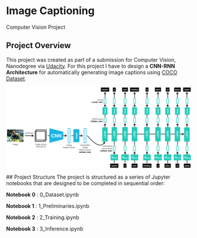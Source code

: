 # Image Captioning
Computer Vision Project
## Project Overview
This project was created as part of a submission for Computer Vision, Nanodegree  via [Udacity](https://eu.udacity.com/course/computer-vision-nanodegree--nd891). For this project I have to design a **CNN-RNN Architecture** for automatically generating image captions using [COCO Dataset](http://cocodataset.org/).

<p align="center"> <img src="images/encoder-decoder.png" align="middle" alt="drawing" width="900px"> </p> 
## Project Structure
The project is structured as a series of Jupyter notebooks that are designed to be completed in sequential order:

__Notebook 0__ : 0_Dataset.ipynb

__Notebook 1__ : 1_Preliminaries.ipynb

__Notebook 2__ : 2_Training.ipynb

__Notebook 3__ : 3_Inference.ipynb
